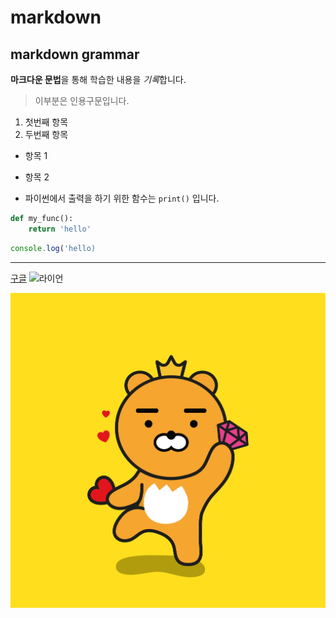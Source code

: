 # markdown
## markdown grammar

**마크다운 문법**을 통해 학습한 내용을 *기록*합니다.

> 이부분은 인용구문입니다.

1. 첫번째 항목
2. 두번째 항목

- 항목 1
- 항목 2

- 파이썬에서 출력을 하기 위한 함수는 `print()` 입니다.

```python
def my_func():
    return 'hello'


```

```javascript
console.log('hello)

```

---
[구글](https://google.com)
![라이언](https://blog.kakaocdn.net/dn/bezjux/btqCX8fuOPX/6uq138en4osoKRq9rtbEG0/img.jpg)

![라이언](assets/lion.jpg)

